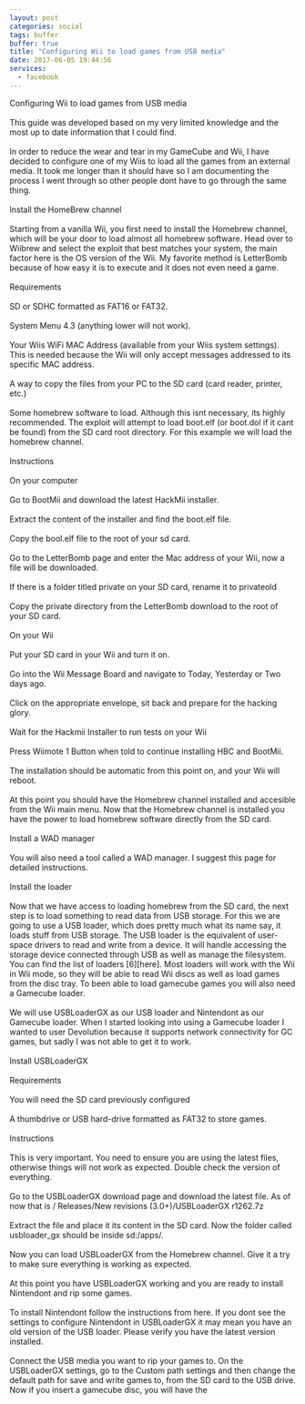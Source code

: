 ```yaml
---
layout: post
categories: social
tags: buffer
buffer: true
title: "Configuring Wii to load games from USB media"
date: 2017-06-05 19:44:56
services: 
  - facebook
---
```

Configuring Wii to load games from USB media<br />
<br />
This guide was developed based on my very limited knowledge and the most up to date information that I could find.<br />
<br />
In order to reduce the wear and tear in my GameCube and Wii, I have decided to configure one of my Wiis to load all the games from an external media. It took me longer than it should have so I am documenting the process I went through so other people dont have to go through the same thing.<br />
<br />
Install the HomeBrew channel<br />
<br />
Starting from a vanilla Wii, you first need to install the Homebrew channel, which will be your door to load almost all homebrew software. Head over to Wiibrew and select the exploit that best matches your system, the main factor here is the OS version of the Wii. My favorite method is LetterBomb because of how easy it is to execute and it does not even need a game.<br />
<br />
Requirements<br />
<br />
SD or SDHC formatted as FAT16 or FAT32.<br />
<br />
System Menu 4.3 (anything lower will not work).<br />
<br />
Your Wiis WiFi MAC Address (available from your Wiis system settings). This is needed because the Wii will only accept messages addressed to its specific MAC address.<br />
<br />
A way to copy the files from your PC to the SD card (card reader, printer, etc.)<br />
<br />
Some homebrew software to load. Although this isnt necessary, its highly recommended. The exploit will attempt to load boot.elf (or boot.dol if it cant be found) from the SD card root directory. For this example we will load the homebrew channel.<br />
<br />
Instructions<br />
<br />
On your computer<br />
<br />
Go to BootMii and download the latest HackMii installer.<br />
<br />
Extract the content of the installer and find the boot.elf file.<br />
<br />
Copy the bool.elf file to the root of your sd card.<br />
<br />
Go to the LetterBomb page and enter the Mac address of your Wii, now a file will be downloaded.<br />
<br />
If there is a folder titled private on your SD card, rename it to privateold<br />
<br />
Copy the private directory from the LetterBomb download to the root of your SD card.<br />
<br />
On your Wii<br />
<br />
Put your SD card in your Wii and turn it on.<br />
<br />
Go into the Wii Message Board and navigate to Today, Yesterday or Two days ago.<br />
<br />
Click on the appropriate envelope, sit back and prepare for the hacking glory.<br />
<br />
Wait for the Hackmii Installer to run tests on your Wii<br />
<br />
Press Wiimote 1 Button when told to continue installing HBC and BootMii.<br />
<br />
The installation should be automatic from this point on, and your Wii will reboot.<br />
<br />
At this point you should have the Homebrew channel installed and accesible from the Wii main menu. Now that the Homebrew channel is installed you have the power to load homebrew software directly from the SD card.<br />
<br />
Install a WAD manager<br />
<br />
You will also need a tool called a WAD manager. I suggest this page for detailed instructions.<br />
<br />
Install the loader<br />
<br />
Now that we have access to loading homebrew from the SD card, the next step is to load something to read data from USB storage. For this we are going to use a USB loader, which does pretty much what its name say, it loads stuff from USB storage. The USB loader is the equivalent of user-space drivers to read and write from a device. It will handle accessing the storage device connected through USB as well as manage the filesystem. You can find the list of loaders [6][here]. Most loaders will work with the Wii in Wii mode, so they will be able to read Wii discs as well as load games from the disc tray. To been able to load gamecube games you will also need a Gamecube loader.<br />
<br />
We will use USBLoaderGX as our USB loader and Nintendont as our Gamecube loader. When I started looking into using a Gamecube loader I wanted to user Devolution because it supports network connectivity for GC games, but sadly I was not able to get it to work.<br />
<br />
Install USBLoaderGX<br />
<br />
Requirements<br />
<br />
You will need the SD card previously configured<br />
<br />
A thumbdrive or USB hard-drive formatted as FAT32 to store games.<br />
<br />
Instructions<br />
<br />
This is very important. You need to ensure you are using the latest files, otherwise things will not work as expected. Double check the version of everything.<br />
<br />
Go to the USBLoaderGX download page and download the latest file. As of now that is / Releases/New revisions (3.0+)/USBLoaderGX r1262.7z<br />
<br />
Extract the file and place it its content in the SD card. Now the folder called usbloader_gx should be inside sd:/apps/.<br />
<br />
Now you can load USBLoaderGX from the Homebrew channel. Give it a try to make sure everything is working as expected.<br />
<br />
At this point you have USBLoaderGX working and you are ready to install Nintendont and rip some games.<br />
<br />
To install Nintendont follow the instructions from here. If you dont see the settings to configure Nintendont in USBLoaderGX it may mean you have an old version of the USB loader. Please verify you have the latest version installed.<br />
<br />
Connect the USB media you want to rip your games to. On the USBLoaderGX settings, go to the Custom path settings and then change the default path for save and write games to, from the SD card to the USB drive. Now if you insert a gamecube disc, you will have the 
